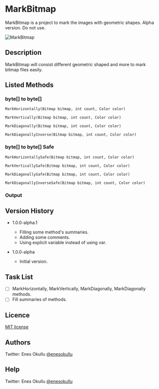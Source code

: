 # MarkBitmap

MarkBitmap is a project to mark the images with geometric shapes. Alpha version. Do not use.

![MarkBitmap](https://repository-images.githubusercontent.com/699370948/461829ee-3302-4060-b620-6b04285cc71e)

## Description

MarkBitmap will consist different geometric shaped and more to mark bitmap files easily.

## Listed Methods

### byte[] to byte[]
```
MarkHorizontally(Bitmap bitmap, int count, Color color)
```
```
MarkVertically(Bitmap bitmap, int count, Color color)
```
```
MarkDiagonally(Bitmap bitmap, int count, Color color)
```
```
MarkDiagonallyInverse(Bitmap bitmap, int count, Color color)
```

### byte[] to byte[] Safe
```
MarkHorizontallySafe(Bitmap bitmap, int count, Color color)
```
```
MarkVerticallySafe(Bitmap bitmap, int count, Color color)
```
```
MarkDiagonallySafe(Bitmap bitmap, int count, Color color)
```
```
MarkDiagonallyInverseSafe(Bitmap bitmap, int count, Color color)
```

### Output

## Version History

* 1.0.0-alpha.1
	* Filling some method's summaries.
	* Adding some comments.
	* Using explicit variable instead of using var.

* 1.0.0-alpha
	* Initial version.

## Task List
- [ ] MarkHorizontally, MarkVertically, MarkDiagonally, MarkDiagonally methods.
- [ ] Fill summaries of methods.

## Licence
[MIT license](https://github.com/meokullu/MarkBitmap/blob/master/LICENSE)

## Authors
Twitter: Enes Okullu [@enesokullu](https://twitter.com/EnesOkullu)

## Help
Twitter: Enes Okullu [@enesokullu](https://twitter.com/EnesOkullu)
